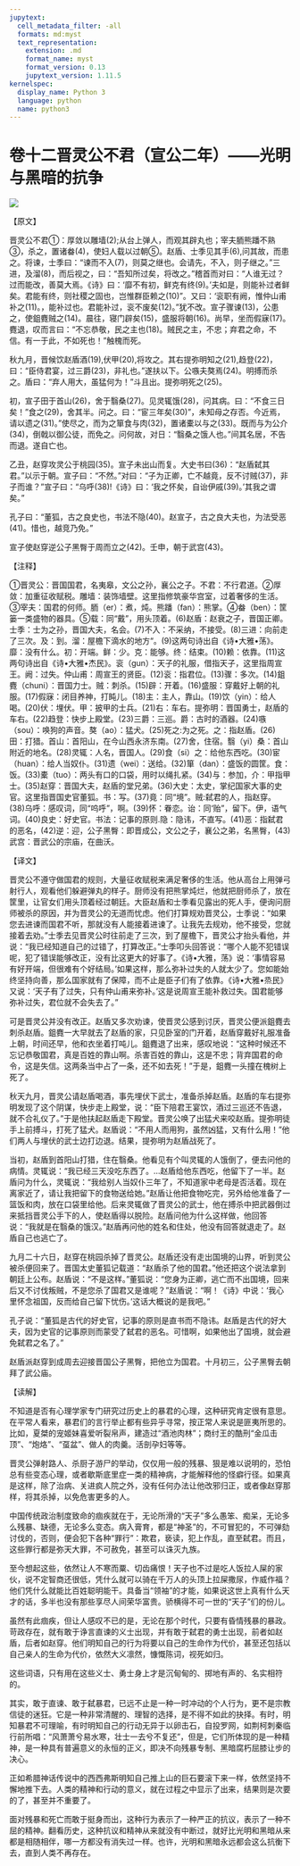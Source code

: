 ```yaml
---
jupytext:
  cell_metadata_filter: -all
  formats: md:myst
  text_representation:
    extension: .md
    format_name: myst
    format_version: 0.13
    jupytext_version: 1.11.5
kernelspec:
  display_name: Python 3
  language: python
  name: python3
---
```

# 卷十二晋灵公不君（宣公二年）——光明与黑暗的抗争

![](image/cover.jpg)

【原文】

晋灵公不君①：厚敛以雕墙(2);从台上弹人，而观其辟丸也；宰夫胹熊蹯不熟③，杀之，置诸畚(4)，使妇人载以过朝⑤。赵盾、士季见其手(6),问其故，而患之。将谏，士季曰：“谏而不入(7)，则莫之继也。会请先，不入，则子继之。”三进，及溜(8)，而后视之，曰：“吾知所过矣，将改之。”稽首而对曰：“人谁无过？过而能改，善莫大焉。《诗》曰：‘靡不有初，鲜克有终(9)。’夫如是，则能补过者鲜矣。君能有终，则社稷之固也，岂惟群臣赖之(10)”。又曰：‘衮职有阙，惟仲山甫补之(11)。，能补过也。君能补过，衮不废矣(12)。”犹不改。宣子骤谏(13)，公患之，使鉏麑贼之(14)。晨往，寝门辟矣(15)，盛服将朝(16)。尚早，坐而假寐(17)。麑退，叹而言曰：“不忘恭敬，民之主也(18)。贼民之主，不忠；弃君之命，不信。有一于此，不如死也！”触槐而死。

秋九月，晋候饮赵盾酒(19),伏甲(20),将攻之。其右提弥明知之(21),趋登(22)，曰：“臣侍君宴，过三爵(23)，非礼也。”遂扶以下。公嗾夫獒焉(24)。明搏而杀之。盾曰：“弃人用大，虽猛何为！”斗且出。提弥明死之(25)。

初，宣子田于首山(26)，舍于翳桑(27)。见灵辄饿(28)，问其病。曰：“不食三日矣！”食之(29)，舍其半。问之。曰：“宦三年矣(30)”，未知母之存否。今近焉，请以遗之(31)。”使尽之，而为之箪食与肉(32)，置诸橐以与之(33)。既而与为公介(34)，倒戟以御公徒，而免之。问何故，对日：“翳桑之饿人也。”间其名居，不告而退。遂自亡也。

乙丑，赵穿攻灵公于桃园(35)。宣子未出山而复。大史书曰(36)：“赵盾弑其君。”以示于朝。宣子曰：“不然。”对曰：“子为正卿，亡不越竟，反不讨贼(37)，非子而谁？”宣子曰：“乌呼(38)!《诗》曰：‘我之怀矣，自诒伊戚(39)。’其我之谓矣。”

孔子曰：“董狐，古之良史也，书法不隐(40)。赵宣子，古之良大夫也，为法受恶(41)。惜也，越竞乃免。”

宣子使赵穿逆公子黑臀于周而立之(42)。壬申，朝于武宫(43)。

【注释】

①晋灵公：晋国国君，名夷皋，文公之孙，襄公之子。不君：不行君道。②厚敛：加重征收赋税。雕墙：装饰墙壁。这里指修筑豪华宫室，过着奢侈的生活。③宰夫：国君的何师。胹（er）：煮，炖。熊蹯（fan）：熊掌。④畚（ben）：筐篓一类盛物的器具。⑤载：同“戴”，用头顶着。(6)赵盾：赵衰之子，晋国正卿。士季：士为之孙，晋国大夫，名会。(7)不入：不采纳，不接受。(8)三进：向前走了三次。及：到。溜：屋檐下滴水的地方“。(9)这两句诗出自《诗&#8226;大雅&#8226;荡》。靡：没有什么。初：开端。鲜：少。克：能够。终：结束。(10)赖：依靠。(11)这两句诗出自《诗&#8226;大雅&#8226;杰民》。衮（gun）：天子的礼服，借指天子，这里指周宣王。阙：过失。仲山甫：周宣王的贤臣。(12)衮：指君位。(13)骤：多次。(14)鉏麑（chuni）：晋国力士。贼：刺杀。(15)辟：开着。(16)盛服：穿戴好上朝的礼服。(17)假寐：闭目养神，打盹儿。(18)主：主人，靠山。(19)饮（yin）：给人喝。(20)伏：埋伏。甲：披甲的士兵。(21)右：车右。提弥明：晋国勇士，赵盾的车右。(22)趋登：快步上殿堂。(23)三爵：三巡。爵：古时的酒器。(24)嗾（sou）：唤狗的声音。獒（ao）：猛犬。(25)死之:为之死。之：指赵盾。(26)田：打猎。首山：首阳山，在今山西永济东南。(27)舍，住宿。翳（yi）桑：首山附近的地名。(28)灵辄：人名，晋国人。(29)食（si）之：给他东西吃。(30)宦（huan）：给人当奴仆。(31)遗（wei）：送给。(32)箪（dan）：盛饭的圆筐。食：饭。(33)橐（tuo）：两头有口的口袋，用时以绳扎紧。(34)与：参加，介：甲指甲士。(35)赵穿：晋国大夫，赵盾的堂兄弟。(36)大史：太史，掌纪国家大事的史官。这里指晋国史官董狐。书：写。(37)竟：同“境”。贼:弑君的人，指赵穿。(38)乌呼：感叹词，同“呜呼”，啊。(39)怀：眷恋。诒：同‘贻”，留下。伊，语气词。(40)良史：好史官。书法：记事的原则.隐：隐讳，不直写。(41)恶：指弑君的恶名，(42)逆：迎，公子黑臀：即晋成公，文公之子，襄公之弟，名黑臀，(43)武宫：晋武公的宗庙，在曲沃。

【译文】

晋灵公不遵守做国君的规则，大量征收赋税来满足奢侈的生活。他从高台上用弹弓射行人，观看他们躲避弹丸的样子。厨师没有把熊掌炖烂，他就把厨师杀了，放在筐里，让官女们用头顶着经过朝廷。大臣赵盾和士季看见露出的死人手，便询问厨师被杀的原因，并为晋灵公的无道而忧虑。他们打算规劝晋灵公，士季说：“如果您去进谏而国君不听，那就没有人能接着进谏了。让我先去规劝，他不接受，您就接着去劝。”士季去见晋灵公时往前走了三次，到了屋檐下，晋灵公才抬头看他，并说：“我已经知道自己的过错了，打算改正。”士季叩头回答说：“哪个人能不犯错误呢，犯了错误能够改正，没有比这更大的好事了。《诗&#8226;大雅，荡》说：‘事情容易有好开端，但很难有个好结局。’如果这样，那么弥补过失的人就太少了。您如能始终坚持向善，那么国家就有了保障，而不止是臣子们有了依靠。《诗&#8226;大雅&#8226;烝民》又说：‘天子有了过失，只有仲山甫来弥补。’这是说周宣王能补救过失。国君能够弥补过失，君位就不会失去了。”

可是晋灵公并没有改正。赵盾又多次劝谏，使晋灵公感到讨厌，晋灵公便派鉏麑去刺杀赵盾。鉏麑一大早就去了赵盾的家，只见卧室的门开着，赵盾穿戴好礼服准备上朝，时间还早，他和衣坐着打吨儿。鉏麑退了出来，感叹地说：“这种时候还不忘记恭敬国君，真是百姓的靠山啊。杀害百姓的靠山，这是不忠；背弃国君的命令，这是失信。这两条当中占了一条，还不如去死！”于是，鉏麑一头撞在槐树上死了。

秋天九月，晋灵公请赵盾喝酒，事先埋伏下武士，准备杀掉赵盾。赵盾的车右提弥明发现了这个阴谋，快步走上殿堂，说：“臣下陪君王宴饮，酒过三巡还不告退，就不合礼仪了。”于是他扶起赵盾走下殿堂。晋灵公唤了出猛犬来咬赵盾。提弥明徒手上前搏斗，打死了猛犬。赵盾说：“不用人而用狗，虽然凶猛，又有什么用！”他们两人与埋伏的武士边打边退。结果，提弥明为赵盾战死了。

当初，赵盾到首阳山打猎，住在翳桑。他看见有个叫灵辄的人饿倒了，便去问他的病情。灵辄说：“我已经三天没吃东西了。…赵盾给他东西吃，他留下了一半。赵盾问为什么，灵辄说：“我给别人当奴仆三年了，不知道家中老母是否活着。现在离家近了，请让我把留下的食物送给她。”赵盾让他把食物吃完，另外给他准备了一篮饭和肉，放在口袋里给他。后来灵辄做了晋灵公的武士，他在搏杀中把武器倒过来抵挡晋灵公手下的人，使赵盾得以脱险。赵盾问他为什么这样做，他回答说：“我就是在翳桑的饿汉。”赵盾再问他的姓名和住处，他没有回答就退走了。赵盾自己也逃亡了。

九月二十六日，赵穿在桃园杀掉了晋灵公。赵盾还没有走出国境的山界，听到灵公被杀便回来了。晋国太史董狐记载道：“赵盾杀了他的国君。”他还把这个说法拿到朝廷上公布。赵盾说：“不是这样。”董狐说：“您身为正卿，逃亡而不出国境，回来后又不讨伐叛贼，不是您杀了国君又是谁呢？”赵盾说：“啊！《诗》中说：‘我心里怀念祖国，反而给自己留下忧伤。’这话大概说的是我吧。”

孔子说：“董狐是古代的好史官，记事的原则是直书而不隐讳。赵盾是古代的好大夫，因为史官的记事原则而蒙受了弑君的恶名。可惜啊，如果他出了国境，就会避免弑君之名了。”

赵盾派赵穿到成周去迎接晋国公子黑臀，把他立为国君。十月初三，公子黑臀去朝拜了武公庙。

【读解】

不知道是否有心理学家专门研究过历史上的暴君的心理，这种研究肯定很有意思。在平常人看来，暴君们的言行举止都有些异乎寻常，按正常人来说是匪夷所思的。比如，夏桀的宠姬妹喜爱听裂帛声，建造过“酒池肉林”；商纣王的酷刑“金瓜击顶”、“炮烙”、“虿盆”、做人的肉羹。活剖孕妇等等。

晋灵公弹射路人、杀厨子游尸的举动，仅仅用一般的残暴、狠是难以说明的，恐怕总有些变态心理，或者歇斯底里症一类的精神病，才能解释他的怪癖行径。如果真是这样，除了治病、关进疯人院之外，没有任何办法让他改邪归正，或者像赵穿那样，将其杀掉，以免危害更多的人。

中国传统政治制度致命的痼疾就在于，无论所滑的“天子”多么愚笨、痴呆，无论多么残暴、缺德，无论多么变态。病入膏育，都是“神圣”的，不可冒犯的，不可弹劾讨伐的，否则，便会犯下各种“罪行”：欺君，亵读，犯上作乱，直至弑君。而且，这些罪行都是弥天大罪，不可赦免，甚至可以诛灭九族。

至今想起这些，依然让人不寒而粟、切齿痛恨！天子也不过是吃人饭拉人屎的家伙，说不定智商还很低，凭什么就可以骑在千万人的头顶上拉屎撒尿，作威作福？他们凭什么就能比百姓聪明能干。具备当“领袖”的才能，如果说这世上真有什么天才的话，多半也没有那些享尽人间荣华富贵。骄横得不可一世的“天子”们的份儿。

虽然有此痼疾，但让人感叹不已的是，无论在那个时代，只要有昏情残暴的暴政。苛政存在，就有敢于诤言直谏的义士出现，并有敢于弑君的勇士出现，前者如赵盾，后者如赵穿。他们明知自己的行为将要以自己的生命作为代价，甚至还包括以自己亲人的生命为代价，依然大义凛然，慷慨陈词，视死如归。

这些词语，只有用在这些义士、勇士身上才是沉甸甸的、掷地有声的、名实相符的。

其实，敢于直谏、敢于弑暴君，已远不止是一种一时冲动的个人行为，更不是宗教信徒的迷狂。它是一种非常清醒的、理智的选择，是不得不如此的抉择。有时，明知暴君不可理喻，有时明知自己的行动无异于以卵击石，自投罗网，如荆柯刺秦临行前所唱：“风萧萧兮易水寒，壮士一去兮不复还”，但是，它们所体现的是一种精神，是一种具有普遍意义的永恒的正义，即决不向残暴专制、黑暗腐朽屈膝让步的决心。

正如希腊神话传说中的西西弗斯明知自己推上山的巨石要滚下来一样，依然坚持不懈地推下去。人类的精神和行动的意义，就在过程之中显示了出来，结果则是次要的了，甚至并不重要了。

面对残暴和死亡而敢于挺身而出，这种行为表示了一种严正的抗议，表示了一种不屈的精神。翻看历史，这种抗议和精神从来就没有中断过，就好比光明和黑暗从来都是相随相伴，哪一方都没有消失过一样。也许，光明和黑暗永远都会这么抗衡下去，直到人类不再存在。



